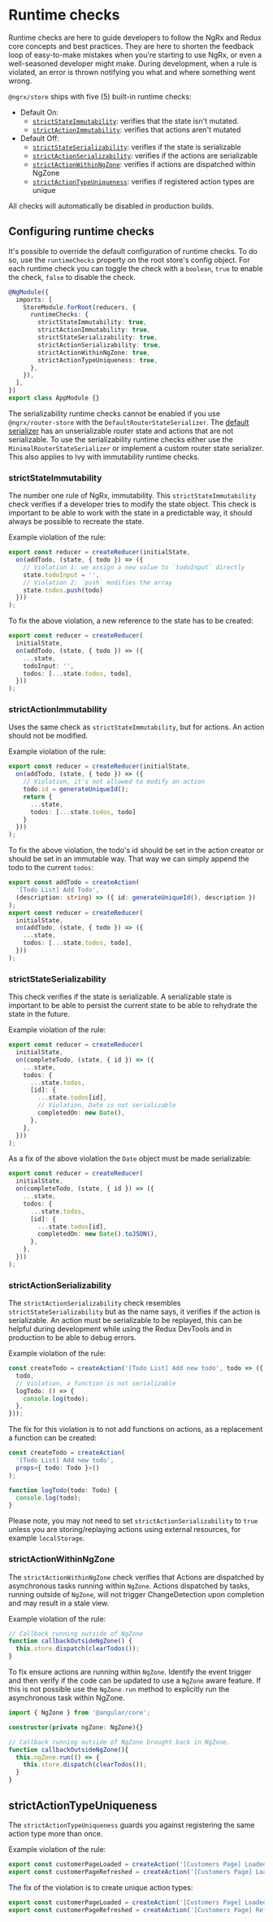 # Runtime checks

Runtime checks are here to guide developers to follow the NgRx and Redux core concepts and best practices. They are here to shorten the feedback loop of easy-to-make mistakes when you're starting to use NgRx, or even a well-seasoned developer might make. During development, when a rule is violated, an error is thrown notifying you what and where something went wrong.

`@ngrx/store` ships with five (5) built-in runtime checks:

- Default On:
  - [`strictStateImmutability`](#strictstateimmutability): verifies that the state isn't mutated.
  - [`strictActionImmutability`](#strictactionimmutability): verifies that actions aren't mutated
- Default Off:
  - [`strictStateSerializability`](#strictstateserializability): verifies if the state is serializable
  - [`strictActionSerializability`](#strictactionserializability): verifies if the actions are serializable
  - [`strictActionWithinNgZone`](#strictactionwithinngzone): verifies if actions are dispatched within NgZone
  - [`strictActionTypeUniqueness`](#strictactiontypeuniqueness): verifies if registered action types are unique

All checks will automatically be disabled in production builds.

## Configuring runtime checks

It's possible to override the default configuration of runtime checks. To do so, use the `runtimeChecks` property on the root store's config object. For each runtime check you can toggle the check with a `boolean`, `true` to enable the check, `false` to disable the check.

```ts
@NgModule({
  imports: [
    StoreModule.forRoot(reducers, {
      runtimeChecks: {
        strictStateImmutability: true,
        strictActionImmutability: true,
        strictStateSerializability: true,
        strictActionSerializability: true,
        strictActionWithinNgZone: true,
        strictActionTypeUniqueness: true,
      },
    }),
  ],
})
export class AppModule {}
```

<div class="alert is-important">

The serializability runtime checks cannot be enabled if you use `@ngrx/router-store` with the `DefaultRouterStateSerializer`. The [default serializer](guide/router-store/configuration) has an unserializable router state and actions that are not serializable. To use the serializability runtime checks either use the `MinimalRouterStateSerializer` or implement a custom router state serializer.
This also applies to Ivy with immutability runtime checks.

</div>

### strictStateImmutability

The number one rule of NgRx, immutability. This `strictStateImmutability` check verifies if a developer tries to modify the state object. This check is important to be able to work with the state in a predictable way, it should always be possible to recreate the state.

Example violation of the rule:

```ts
export const reducer = createReducer(initialState,
  on(addTodo, (state, { todo }) => ({
    // Violation 1: we assign a new value to `todoInput` directly
    state.todoInput = '',
    // Violation 2: `push` modifies the array
    state.todos.push(todo)
  }))
);
```

To fix the above violation, a new reference to the state has to be created:

```ts
export const reducer = createReducer(
  initialState,
  on(addTodo, (state, { todo }) => ({
    ...state,
    todoInput: '',
    todos: [...state.todos, todo],
  }))
);
```

### strictActionImmutability

Uses the same check as `strictStateImmutability`, but for actions. An action should not be modified.

Example violation of the rule:

```ts
export const reducer = createReducer(initialState,
  on(addTodo, (state, { todo }) => ({
    // Violation, it's not allowed to modify an action
    todo.id = generateUniqueId();
    return {
      ...state,
      todos: [...state.todos, todo]
    }
  }))
);
```

To fix the above violation, the todo's id should be set in the action creator or should be set in an immutable way. That way we can simply append the todo to the current `todos`:

```ts
export const addTodo = createAction(
  '[Todo List] Add Todo',
  (description: string) => ({ id: generateUniqueId(), description })
);
export const reducer = createReducer(
  initialState,
  on(addTodo, (state, { todo }) => ({
    ...state,
    todos: [...state.todos, todo],
  }))
);
```

### strictStateSerializability

This check verifies if the state is serializable. A serializable state is important to be able to persist the current state to be able to rehydrate the state in the future.

Example violation of the rule:

```ts
export const reducer = createReducer(
  initialState,
  on(completeTodo, (state, { id }) => ({
    ...state,
    todos: {
      ...state.todos,
      [id]: {
        ...state.todos[id],
        // Violation, Date is not serializable
        completedOn: new Date(),
      },
    },
  }))
);
```

As a fix of the above violation the `Date` object must be made serializable:

```ts
export const reducer = createReducer(
  initialState,
  on(completeTodo, (state, { id }) => ({
    ...state,
    todos: {
      ...state.todos,
      [id]: {
        ...state.todos[id],
        completedOn: new Date().toJSON(),
      },
    },
  }))
);
```

### strictActionSerializability

The `strictActionSerializability` check resembles `strictStateSerializability` but as the name says, it verifies if the action is serializable. An action must be serializable to be replayed, this can be helpful during development while using the Redux DevTools and in production to be able to debug errors.

Example violation of the rule:

```ts
const createTodo = createAction('[Todo List] Add new todo', todo => ({
  todo,
  // Violation, a function is not serializable
  logTodo: () => {
    console.log(todo);
  },
}));
```

The fix for this violation is to not add functions on actions, as a replacement a function can be created:

```ts
const createTodo = createAction(
  '[Todo List] Add new todo',
  props<{ todo: Todo }>()
);

function logTodo(todo: Todo) {
  console.log(todo);
}
```

<div class="alert is-important">

Please note, you may not need to set `strictActionSerializability` to `true` unless you are storing/replaying actions using external resources, for example `localStorage`.

</div>

### strictActionWithinNgZone

The `strictActionWithinNgZone` check verifies that Actions are dispatched by asynchronous tasks running within `NgZone`. Actions dispatched by tasks, running outside of `NgZone`, will not trigger ChangeDetection upon completion and may result in a stale view.

Example violation of the rule:

```ts
// Callback running outside of NgZone
function callbackOutsideNgZone() {
  this.store.dispatch(clearTodos());
}
```

To fix ensure actions are running within `NgZone`. Identify the event trigger and then verify if the code can be updated to use a `NgZone` aware feature. If this is not possible use the `NgZone.run` method to explicitly run the asynchronous task within NgZone.

```ts
import { NgZone } from '@angular/core';

constructor(private ngZone: NgZone){}

// Callback running outside of NgZone brought back in NgZone.
function callbackOutsideNgZone(){
  this.ngZone.run(() => {
    this.store.dispatch(clearTodos());
  }
}
```

## strictActionTypeUniqueness

The `strictActionTypeUniqueness` guards you against registering the same action type more than once.

Example violation of the rule:

```ts
export const customerPageLoaded = createAction('[Customers Page] Loaded');
export const customerPageRefreshed = createAction('[Customers Page] Loaded');
```

The fix of the violation is to create unique action types:

```ts
export const customerPageLoaded = createAction('[Customers Page] Loaded');
export const customerPageRefreshed = createAction('[Customers Page] Refreshed');
```
